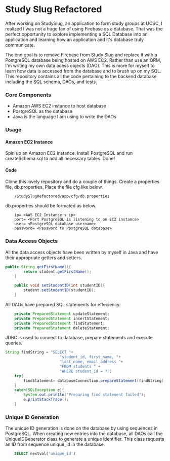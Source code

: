 Study Slug Refactored
=====================


After working on StudySlug, an application to form study groups at UCSC, I realized I was not a huge fan of using Firebase as a database. That was the perfect opportunity to explore implementing a SQL Database into an application and learning how an application and it's database truly communicate. 

The end goal is to remove Firebase from Study Slug and replace it with a PostgreSQL database being hosted on AWS EC2. Rather than use an ORM, I'm writing my own data acess objects (DAO). This is more for myself to learn how data is accessed from the database and to brush up on my SQL. This repository contains all the code pertaining to the backend database including the SQL schema, DAOs, and tests. 



### Core Components
+ Amazon AWS EC2 instance to host database
+ PostgreSQL as the database
+ Java is the language I am using to write the DAOs

### Usage
#### Amazon EC2 Instance
Spin up an Amazon EC2 instance. Install PostgreSQL and run createSchema.sql to add all necessary tables. Done!
#### Code
Clone this lovely repository and do a couple of things. Create a properties file, db.properties. Place the file cfg like below. 
```bash
	/StudySlugRefactored/app/cfg/db.properties
``` 
db.properties should be formated as below.

```properties
	ip= <AWS EC2 Instance's ip>
	port= <Port PostgreSQL is listening to on EC2 instance>
	user= <PostgreSQL database username>
	password= <Password to PostgreSQL database>
```



### Data Access Objects

All the data access objects have been written by myself in Java and have their appropriate getters and setters. 

```java 
public String getFirstName(){
        return student.getFirstName();
    }

    public void setStudentID(int studentID){
        student.setStudentID(studentID);
    }
```

All DAOs have prepared SQL statements for effeciency.

```java
	private PreparedStatement updateStatement;
	private PreparedStatement insertStatement;
	private PreparedStatement findStatement;
	private PreparedStatement deleteStatement;
```

JDBC is used to connect to database, prepare statements and execute queries. 

```java
String findString = "SELECT "+ 
                        "student_id, first_name, "+ 
                        "last_name, email_address "+
                        "FROM students " +
                        "WHERE student_id = ?";
    try{
        findStatement= databaseConnection.prepareStatement(findString);
    }
    catch(SQLException e){
        System.out.println("Preparing find statement failed");
        e.printStackTrace();
    }
```
### Unique ID Generation
The unique ID generation is done on the database by using sequences in PostgreSQL. When creating new entries into the database, all DAOs call the UniqueIDGenerator class to generate a unique identifier. This class requests an ID from sequence unique_id in the database. 
```sql
	SELECT nextval('unique_id')
```

